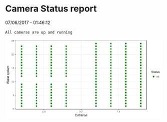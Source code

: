 Camera Status report
================
07/06/2017 - 01:46:12

    All cameras are up and running

![](camreport_files/figure-markdown_github/unnamed-chunk-2-1.png)
